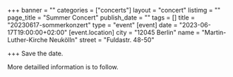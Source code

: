 +++
banner = ""
categories = ["concerts"]
layout = "concert"
listimg = ""
page_title = "Summer Concert"
publish_date = ""
tags = []
title = "20230617-sommerkonzert"
type = "event"
[event]
date = "2023-06-17T19:00:00+02:00"
[event.location]
city = "12045 Berlin"
name = "Martin-Luther-Kirche Neukölln"
street = "Fuldastr. 48-50"

+++
Save the date.

More detailled information is to follow.